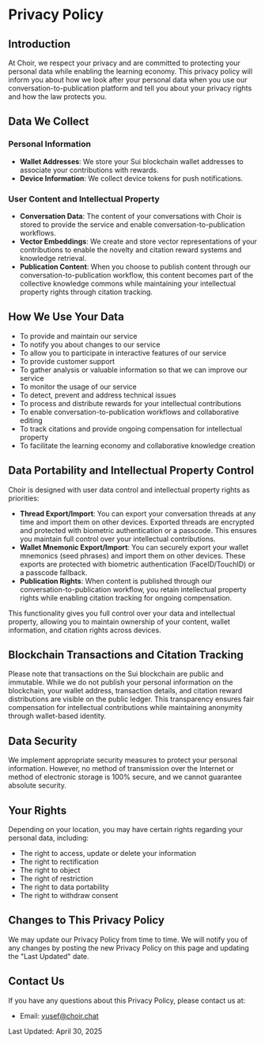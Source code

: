 # Privacy Policy

## Introduction

At Choir, we respect your privacy and are committed to protecting your personal data while enabling the learning economy. This privacy policy will inform you about how we look after your personal data when you use our conversation-to-publication platform and tell you about your privacy rights and how the law protects you.

## Data We Collect

### Personal Information
- **Wallet Addresses**: We store your Sui blockchain wallet addresses to associate your contributions with rewards.
- **Device Information**: We collect device tokens for push notifications.

### User Content and Intellectual Property
- **Conversation Data**: The content of your conversations with Choir is stored to provide the service and enable conversation-to-publication workflows.
- **Vector Embeddings**: We create and store vector representations of your contributions to enable the novelty and citation reward systems and knowledge retrieval.
- **Publication Content**: When you choose to publish content through our conversation-to-publication workflow, this content becomes part of the collective knowledge commons while maintaining your intellectual property rights through citation tracking.

## How We Use Your Data

- To provide and maintain our service
- To notify you about changes to our service
- To allow you to participate in interactive features of our service
- To provide customer support
- To gather analysis or valuable information so that we can improve our service
- To monitor the usage of our service
- To detect, prevent and address technical issues
- To process and distribute rewards for your intellectual contributions
- To enable conversation-to-publication workflows and collaborative editing
- To track citations and provide ongoing compensation for intellectual property
- To facilitate the learning economy and collaborative knowledge creation

## Data Portability and Intellectual Property Control

Choir is designed with user data control and intellectual property rights as priorities:

- **Thread Export/Import**: You can export your conversation threads at any time and import them on other devices. Exported threads are encrypted and protected with biometric authentication or a passcode. This ensures you maintain full control over your intellectual contributions.
- **Wallet Mnemonic Export/Import**: You can securely export your wallet mnemonics (seed phrases) and import them on other devices. These exports are protected with biometric authentication (FaceID/TouchID) or a passcode fallback.
- **Publication Rights**: When content is published through our conversation-to-publication workflow, you retain intellectual property rights while enabling citation tracking for ongoing compensation.

This functionality gives you full control over your data and intellectual property, allowing you to maintain ownership of your content, wallet information, and citation rights across devices.

## Blockchain Transactions and Citation Tracking

Please note that transactions on the Sui blockchain are public and immutable. While we do not publish your personal information on the blockchain, your wallet address, transaction details, and citation reward distributions are visible on the public ledger. This transparency ensures fair compensation for intellectual contributions while maintaining anonymity through wallet-based identity.

## Data Security

We implement appropriate security measures to protect your personal information. However, no method of transmission over the Internet or method of electronic storage is 100% secure, and we cannot guarantee absolute security.

## Your Rights

Depending on your location, you may have certain rights regarding your personal data, including:
- The right to access, update or delete your information
- The right to rectification
- The right to object
- The right of restriction
- The right to data portability
- The right to withdraw consent

## Changes to This Privacy Policy

We may update our Privacy Policy from time to time. We will notify you of any changes by posting the new Privacy Policy on this page and updating the "Last Updated" date.

## Contact Us

If you have any questions about this Privacy Policy, please contact us at:
- Email: yusef@choir.chat

Last Updated: April 30, 2025
